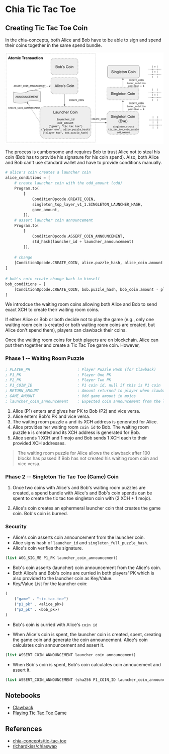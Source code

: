# Chia Tic Tac Toe

## Creating Tic Tac Toe Coin

In the chia-concepts, both Alice and Bob have to be able to sign and spend their coins together in the same spend bundle.

![create-singleton](https://github.com/kimsk/chia-concepts/blob/main/notebooks/misc/tic-tac-toe/creating-singleton-coin.jpg?raw=true])

The process is cumbersome and requires Bob to trust Alice not to steal his coin (Bob has to provide his signature for his coin spend). Also, both Alice and Bob can't use standard wallet and have to provide conditions manually.
```python
# alice's coin creates a launcher coin
alice_conditions = [
    # create launcher coin with the odd_amount (odd)
    Program.to(
        [
            ConditionOpcode.CREATE_COIN,
            singleton_top_layer_v1_1.SINGLETON_LAUNCHER_HASH,
            game_amount,
        ]),
    # assert launcher coin announcement
    Program.to(
        [
            ConditionOpcode.ASSERT_COIN_ANNOUNCEMENT, 
            std_hash(launcher_id + launcher_announcement)
        ]),
    
    # change
    [ConditionOpcode.CREATE_COIN, alice.puzzle_hash, alice_coin.amount - (player_amount + 1)]
]

# bob's coin create change back to himself
bob_conditions = [
    [ConditionOpcode.CREATE_COIN, bob.puzzle_hash, bob_coin.amount - player_amount],
]
```

We introdcue the waiting room coins allowing both Alice and Bob to send exact XCH to create their waiting room coins. 

If either Alice or Bob or both decide not to play the game (e.g., only one waiting room coin is created or both waiting room coins are created, but Alice don't spend them), players can clawback their coins. 

Once the waiting room coins for both players are on blockchain. Alice can put them together and create a Tic Tac Toe game coin. However, 

### Phase 1 -- Waiting Room Puzzle
```clojure
; PLAYER_PH                     : Player Puzzle Hash (for Clawback)
; P1_PK                         : Player One PK
; P2_PK                         : Player Two PK
; P1_COIN_ID                    : P1 coin id, null if this is P1 coin
; RETURN_AMOUNT                 : Amount returned to player when clawback in mojos
; GAME_AMOUNT                   : Odd game amount in mojos
; launcher_coin_announcement    : Expected coin announcement from the launcher coin, null if Clawback
```

1. Alice (P1) enters and gives her PK to Bob (P2) and vice versa.
1. Alice enters Bob's PK and vice versa.
1. The waiting room puzzle `a` and its XCH address is generated for Alice.
1. Alice provides her waiting room `coin id` to Bob. The waiting room puzzle `b` is created and its XCH address is generated for Bob.
1. Alice sends 1 XCH and 1 mojo and Bob sends 1 XCH each to their provided XCH addresses.

> The waiting room puzzle for Alice allows the clawback after 100 blocks has passed if Bob has not created his waiting room coin and vice versa.

### Phase 2 -- Singleton Tic Tac Toe (Game) Coin
1. Once two coins with Alice's and Bob's waiting room puzzles are created, a spend bundle with Alice's and Bob's coin spends can be spent to create the tic tac toe singleton coin with (2 XCH + 1 mojo).

1. Alice's coin creates an ephermeral launcher coin that creates the game coin. Bob's coin is burned.

### Security
- Alice's coin asserts coin announcement from the launcher coin.
- Alice signs hash of `launcher_id` and `singleton_full_puzzle_hash`.
- Alice's coin verifies the signature.
```clojure
(list AGG_SIG_ME P1_PK launcher_coin_announcement)
```
- Bob's coin asserts (launcher) coin announcement from the Alice's coin.
- Both Alice's and Bob's coins are curried in both players' PK which is also provided to the launcher coin as Key/Value.
- Key/Value List for the launcher coin:
```clojure
(
    ("game" . "tic-tac-toe")
    ("p1_pk" . <alice_pk>)
    ("p2_pk" . <bob_pk>)
)
```
- Bob's coin is curried with Alice's `coin id`

- When Alice's coin is spent, the launcher coin is created, spent, creating the game coin and generate the coin announcement. Alice's coin calculates coin announcement and assert it.
```clojure
(list ASSERT_COIN_ANNOUNCEMENT launcher_coin_announcement)
```

- When Bob's coin is spent, Bob's coin calculates coin annoucement and assert it.
```clojure
(list ASSERT_COIN_ANNOUNCEMENT (sha256 P1_COIN_ID launcher_coin_announcement))
```

## Notebooks
- [Clawback](./notebook/clawback.ipynb)
- [Playing Tic Tac Toe Game](./notebook/play-game-sim.ipynb)

## References
- [chia-concepts/tic-tac-toe](https://github.com/kimsk/chia-concepts/blob/main/notebooks/misc/tic-tac-toe/README.md)
- [richardkiss/chiaswap](https://github.com/richardkiss/chiaswap)


